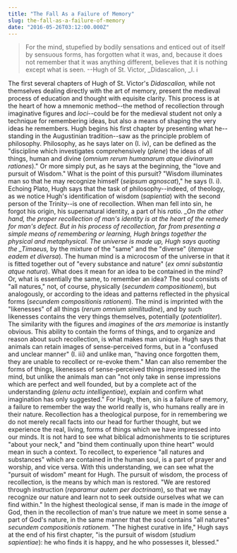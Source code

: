 ```yaml
---
title: "The Fall As a Failure of Memory"
slug: the-fall-as-a-failure-of-memory
date: "2016-05-26T03:12:00.000Z"
---
```


> For the mind, stupefied by bodily sensations and enticed out of itself by sensuous forms, has forgotten what it was, and, because it does not remember that it was anything different, believes that it is nothing except what is seen. --Hugh of St. Victor, \_Didascalion, \_I. i

The first several chapters of Hugh of St. Victor's _Didascalion,_ while not themselves dealing directly with the art of memory, present the medieval process of education and thought with equisite clarity. This process is at the heart of how a mnemonic method--the method of recollection through imaginative figures and _loci_\--could be for the medieval student not only a technique for remembering ideas, but also a means of shaping the very ideas he remembers. Hugh begins his first chapter by presenting what he--standing in the Augustinian tradition--saw as the principle problem of philosophy. Philosophy, as he says later on (I. iv), can be defined as the "discipline which investigates comprehensively (_plene_) the ideas of all things, human and divine (_omnium rerum humanarum atque divinarum rationes_)." Or more simply put, as he says at the beginning, the "love and pursuit of Wisdom." What is the point of this pursuit? "Wisdom illuminates man so that he may recognize himself (_seipsum agnoscat_)," he says (I. i). Echoing Plato, Hugh says that the task of philosophy--indeed, of theology, as we notice Hugh's identification of wisdom (_sapientia_) with the second person of the Trinity--is one of recollection. When man fell into sin, he forgot his origin, his supernatural identity, a part of his _ratio. \_On the other hand, the proper recollection of man's identity is at the heart of the remedy for man's defect. But in his process of recollection, far from presenting a simple means of remembering or learning, Hugh brings together the physical and metaphysical. The universe is made up, Hugh says quoting the \_Timaeus,_ by the mixture of the "same" and the "diverse" (_itemque eadem et diversa_). The human mind is a microcosm of the universe in that it is fitted together out of "every substance and nature" (_ex omni substantia atque natura_). What does it mean for an idea to be contained in the mind? Or, what is essentially the same, to remember an idea? The soul consists of "all natures," not, of course, physically (_secundem compositionem_), but analogously, or according to the ideas and patterns reflected in the physical forms (_secundem compositionis rationem_). The mind is imprinted with the "likenesses" of all things (_rerum omnium similitudine_), and by such likenesses contains the very things themselves, potentially (_potentialiter_). The similarity with the figures and _imagines_ of the _ars memoriae_ is instantly obvious. This ability to contain the forms of things, and to organize and reason about such recollection, is what makes man unique. Hugh says that animals can retain images of sense-perceived forms, but in a "confused and unclear manner" (I. iii) and unlike man, "having once forgotten them, they are unable to recollect or re-evoke them." Man can also remember the forms of things, likenesses of sense-perceived things impressed into the mind, but unlike the animals man can "not only take in sense impressions which are perfect and well founded, but by a complete act of the understanding _(plenu actu intelligentiae_), explain and confirm what imagination has only suggested." For Hugh, then, sin is a failure of memory, a failure to remember the way the world really is, who humans really are in their nature. Recollection has a theological purpose, for in remembering we do not merely recall facts into our head for further thought, but we experience the real, living, forms of things which we have impressed into our minds. It is not hard to see what biblical admonishments to tie scriptures "about your neck," and "bind them continually upon thine heart" would mean in such a context. To recollect, to experience "all natures and substances" which are contained in the human soul, is a part of prayer and worship, and vice versa. With this understanding, we can see what the "pursuit of wisdom" meant for Hugh. The pursuit of wisdom, the process of recollection, is the means by which man is restored. "We are restored through instruction (_reparamur autem per doctrinam_), so that we may recognize our nature and learn not to seek outside ourselves what we can find within." In the highest theological sense, if man is made in the _image_ of God, then in the recollection of man's true nature we meet in some sense a part of God's nature, in the same manner that the soul contains "all natures" _secundem compositionis rationem._ "The highest curative in life," Hugh says at the end of his first chapter, "is the pursuit of wisdom (_studium sapientiae_): he who finds it is happy, and he who possesses it, blessed."
